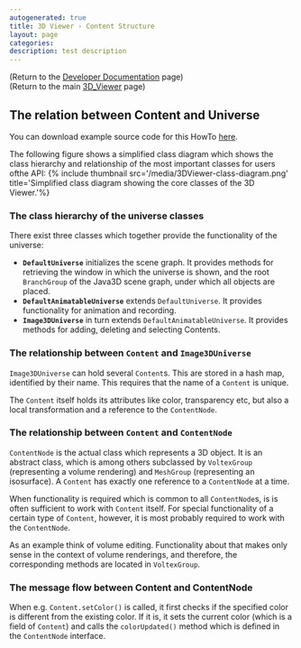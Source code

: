 ```yaml
---
autogenerated: true
title: 3D Viewer › Content Structure
layout: page
categories: 
description: test description
---
```


(Return to the [Developer Documentation](/plugins/3d-viewer/developer-documentation) page)  
(Return to the main [3D\_Viewer](/plugins/3d-viewer) page)

The relation between Content and Universe
-----------------------------------------

You can download example source code for this HowTo [here](/plugins/3d-viewer/example-code).

The following figure shows a simplified class diagram which shows the class hierarchy and relationship of the most important classes for users ofthe API: {% include thumbnail src='/media/3DViewer-class-diagram.png' title='Simplified class diagram showing the core classes of the 3D Viewer.'%}

### The class hierarchy of the universe classes

There exist three classes which together provide the functionality of the universe:

-   <b>`DefaultUniverse`</b> initializes the scene graph. It provides methods for retrieving the window in which the universe is shown, and the root `BranchGroup` of the Java3D scene graph, under which all objects are placed.
-   <b>`DefaultAnimatableUniverse`</b> extends `DefaultUniverse`. It provides functionality for animation and recording.
-   <b>`Image3DUniverse`</b> in turn extends `DefaultAnimatableUniverse`. It provides methods for adding, deleting and selecting Contents.

### The relationship between `Content` and `Image3DUniverse`

`Image3DUniverse` can hold several `Content`s. This are stored in a hash map, identified by their name. This requires that the name of a `Content` is unique.

The `Content` itself holds its attributes like color, transparency etc, but also a local transformation and a reference to the `ContentNode`.

### The relationship between `Content` and `ContentNode`

`ContentNode` is the actual class which represents a 3D object. It is an abstract class, which is among others subclassed by `VoltexGroup` (representing a volume rendering) and `MeshGroup` (representing an isosurface). A `Content` has exactly one reference to a `ContentNode` at a time.

When functionality is required which is common to all `ContentNode`s, is is often sufficient to work with `Content` itself. For special functionality of a certain type of `Content`, however, it is most probably required to work with the `ContentNode`.

As an example think of volume editing. Functionality about that makes only sense in the context of volume renderings, and therefore, the corresponding methods are located in `VoltexGroup`.

### The message flow between Content and ContentNode

When e.g. `Content.setColor()` is called, it first checks if the specified color is different from the existing color. If it is, it sets the current color (which is a field of `Content`) and calls the `colorUpdated()` method which is defined in the `ContentNode` interface.
